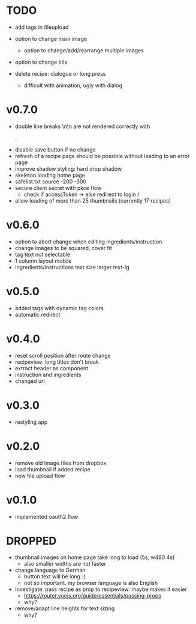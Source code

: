 # TODO
- add tags in fileupload
- option to change main image
  - option to change/add/rearrange multiple images
- option to change title

- delete recipe: dialogue or long press
  - difficult with animation, ugly with dialog

# v0.7.0
- double line breaks \n\n are not rendered correctly with <p>.
- disable save button if no change
- refresh of a recipe page should be possible without leading to an error page
- improve shadow styling: hard drop shadow
- skeleton loading home page
- safelist.txt source -200 -300
- secure client secret with pkce flow
  - check if accessToken -> else redirect to login /
- allow loading of more than 25 thumbnails (currently 17 recipes)
# v0.6.0
- option to abort change when editing ingredients/instruction
- change images to be squared, cover fit
- tag text not selectable
- 1 column layout mobile
- ingredients/instructions text size larger text-lg
# v0.5.0
- added tags with dynamic tag colors
- automatic redirect
# v0.4.0
- reset scroll position after route change
- recipeview: long titles don't break
- extract header as component
- instruction and ingredients
- changed url
# v0.3.0
- restyling app
# v0.2.0
- remove old image files from dropbox
- load thumbnail if added recipe
- new file upload flow
# v0.1.0
- implemented oauth2 flow

# DROPPED
- thumbnail images on home page take long to load (5s, w480 4s)
  - also smaller widths are not faster
- change language to German
  - button text will be long :(
  - not so important. my browser language is also English
- Investigate: pass recipe as prop to recipeview: maybe makes it easier
  - https://router.vuejs.org/guide/essentials/passing-props
  - why?
- remove/adapt line heights for text sizing
  - why?
